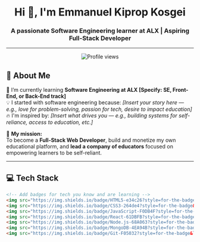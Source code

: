 <h1 align="center">Hi 👋, I'm Emmanuel Kiprop Kosgei</h1>
<h3 align="center">A passionate Software Engineering learner at ALX | Aspiring Full-Stack Developer</h3>

---

<p align="center">
  <img src="https://komarev.com/ghpvc/?username=emmanuelkipropkosgei&label=Profile%20views&color=0e75b6&style=flat" alt="Profile views" />
</p>

## 🚀 About Me

🌱 I’m currently learning **Software Engineering at ALX [Specify: SE, Front-End, or Back-End track]**  
💡 I started with software engineering because: *[Insert your story here — e.g., love for problem-solving, passion for tech, desire to impact education]*  
🔥 I'm inspired by: *[Insert what drives you — e.g., building systems for self-reliance, access to education, etc.]*  

🎯 **My mission:**  
To become a **Full-Stack Web Developer**, build and monetize my own educational platform, and **lead a company of educators** focused on empowering learners to be self-reliant.

---

## 💻 Tech Stack

```html
<!-- Add badges for tech you know and are learning -->
<img src="https://img.shields.io/badge/HTML5-e34c26?style=for-the-badge&logo=html5&logoColor=white" />
<img src="https://img.shields.io/badge/CSS3-264de4?style=for-the-badge&logo=css3&logoColor=white" />
<img src="https://img.shields.io/badge/JavaScript-F0DB4F?style=for-the-badge&logo=javascript&logoColor=black" />
<img src="https://img.shields.io/badge/React-61DBFB?style=for-the-badge&logo=react&logoColor=black" />
<img src="https://img.shields.io/badge/Node.js-68A063?style=for-the-badge&logo=node.js&logoColor=white" />
<img src="https://img.shields.io/badge/MongoDB-4EA94B?style=for-the-badge&logo=mongodb&logoColor=white" />
<img src="https://img.shields.io/badge/Git-F05032?style=for-the-badge&logo=git&logoColor=white" />
